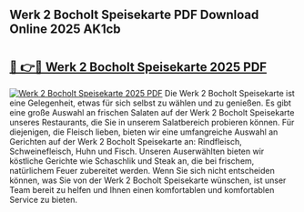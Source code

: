 ## Werk 2 Bocholt Speisekarte PDF Download Online 2025 AK1cb

# <h2><a href="http://gcaij6n.nevu.top/?p=Werk+2+Bocholt+Speisekarte">🔗 👉🔴 Werk 2 Bocholt Speisekarte 2025 PDF</a></h2>

[![Werk 2 Bocholt Speisekarte 2025 PDF](https://i.imgur.com/dBaPXMq.png)](http://gcaij6n.nevu.top/?p=Werk+2+Bocholt+Speisekarte)
Die Werk 2 Bocholt Speisekarte ist eine Gelegenheit, etwas für sich selbst zu wählen und zu genießen. Es gibt eine große Auswahl an frischen Salaten auf der Werk 2 Bocholt Speisekarte unseres Restaurants, die Sie in unserem Salatbereich probieren können. Für diejenigen, die Fleisch lieben, bieten wir eine umfangreiche Auswahl an Gerichten auf der Werk 2 Bocholt Speisekarte an: Rindfleisch, Schweinefleisch, Huhn und Fisch. Unseren Auserwählten bieten wir köstliche Gerichte wie Schaschlik und Steak an, die bei frischem, natürlichem Feuer zubereitet werden. Wenn Sie sich nicht entscheiden können, was Sie von der Werk 2 Bocholt Speisekarte wünschen, ist unser Team bereit zu helfen und Ihnen einen komfortablen und komfortablen Service zu bieten.
